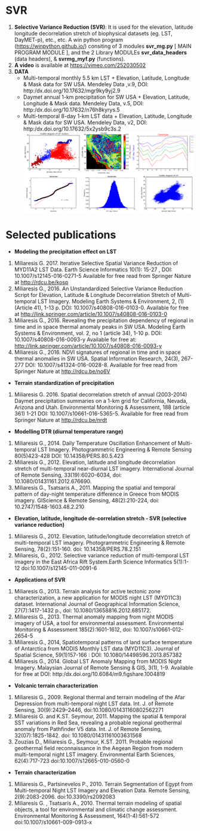 # SVR
1. **Selective Variance Reduction (SVR)**: It is used for the elevation, latitude longitude decorrelation stretch of biophysical datasets (eg. LST, DayMET-p), etc., etc. A win python program (https://winpython.github.io/) consiting of 3  modules **svr_mg.py** [ MAIN PROGRAM MODULE ], and the 2 Library MODULEs **svr_data_headers** (data headers), & **svrmg_myf.py** (functions).
2. **A video** is available at https://vimeo.com/252030502
3. **DATA** 
    * Multi-temporal monthly 5.5 km LST + Elevation, Latitude, Longitude & Mask data for SW USA. Mendeley Data ,v.9, DOI: http:/dx.doi.org/10.17632/mgr9ky9yj2.9
    * Daymet annual 1-km precipitation for SW USA + Elevation, Latitude, Longitude & Mask data. Mendeley Data, v.5, DOI: http:/dx.doi.org/10.17632/n76h8kyrys.5 
    * Multi-temporal 8-day 1-km LST data + Elevation, Latitude, Longitude & Mask data for SW USA. Mendeley Data, v2,  DOI: http:/dx.doi.org/10.17632/5x2ysb9c3s.2
![Example of output images](https://github.com/miliaresis/SVR/blob/master/github_svr.png)
# **Selected publications**
* **Modeling the precipitation effect on LST**
1. Miliaresis G. 2017.  Iterative Selective Spatial Variance Reduction of MYD11A2 LST Data. Earth Science Informatics 10(1): 15-27 , DOI: 10.1007/s12145-016-0271-5  Available for free read from Springer Nature at http://rdcu.be/kosp 
1. Miliaresis G., 2016. An Unstandardized Selective Variance Reduction Script for Elevation, Latitude & Longitude Decorrelation Stretch of  Multi-temporal LST Imagery. Modeling Earth Systems & Environment, 2, (1) (Article 41), 1-13 p. DOI: 10.1007/s40808-016-0103-0. Available for free  at http://link.springer.com/article/10.1007/s40808-016-0103-0
1. Miliaresis G., 2016. Revealing the precipitation dependency of regional in time and in space thermal anomaly peaks in SW USA. Modeling Earth Systems & Environment, vol. 2, no 1 (article 34), 1-10 p. DOI: 10.1007/s40808-016-0093-y  Available for free at: http://link.springer.com/article/10.1007/s40808-016-0093-y
1. Miliaresis G., 2016.  NDVI signatures of regional in time and in space thermal anomalies in SW USA. Spatial Information Research, 24(3), 267-277 DOI: 10.1007/s41324-016-0028-8. Available for free read from Springer Nature at http://rdcu.be/no6V 
* **Terrain standardization of precipitation**
1. Miliaresis G. 2016.  Spatial decorrelation stretch of annual (2003-2014) Daymet precipitation summaries on a 1-km grid for California, Nevada, Arizona and Utah. Environmental Monitoring & Assessment, 188 (article 361) 1-21 DOI: 10.1007/s10661-016-5365-5. Available for free read from Springer Nature at http://rdcu.be/nrdt 
* **Modelling DTR (diurnal temperature range)**
1. Miliaresis G., 2014. Daily Temperature Oscillation Enhancement of Multi-temporal LST Imagery. Photogrammetric Engineering & Remote Sensing 80(5)423-428 DOI:  10.14358/PERS.80.5.423
1. Miliaresis G., 2012. Elevation, latitude and longitude decorrelation stretch of multi-temporal near-diurnal LST imagery. International Journal of Remote Sensing, 33(19):6020-6034, doi: 10.1080/01431161.2012.676690.
1. Miliaresis G., Tsatsaris A., 2011. Mapping the spatial and temporal pattern of day-night temperature difference in Greece from MODIS imagery. GIScience & Remote Sensing, 48(2):210-224, doi: 10.2747/1548-1603.48.2.210
* **Elevation, latitude, longitude de-correlation stretch - SVR (selective variance reduction)**
1. Miliaresis G., 2012. Elevation, latitude/longitude decorrelation stretch of multi-temporal LST imagery. Photogrammetric Engineering & Remote Sensing, 78(2):151-160. doi: 10.14358/PERS.78.2.151
1. Miliaresis, G., 2012. Selective variance reduction of multi-temporal LST imagery in the East Africa Rift System.Earth Science Informatics 5(1):1-12 doi:10.1007/s12145-011-0091-6
* **Applications of SVR**
1. Miliaresis G., 2013. Terrain analysis for active tectonic zone characterization, a new application for MODIS night LST (MYD11C3) dataset. International Journal of Geographical Information Science, 27(7):1417-1432 p., doi: 10.1080/13658816.2012.685172. 
1. Miliaresis G., 2013. Thermal anomaly mapping from night MODIS imagery of USA, a tool for environmental assessment. Environmental Monitoring & Assessment 185(2):1601-1612, doi: 10.1007/s10661-012-2654-5
1. Miliaresis G., 2014, Spatiotemporal patterns of land surface temperature of Antarctica from MODIS Monthly LST data (MYD11C3). Journal of Spatial Science, 59(1)157-166 : DOI: 10.1080/14498596.2013.857382
1. Miliaresis G., 2014. Global LST Anomaly Mapping from MODIS Night Imagery. Malaysian Journal of Remote Sensing & GIS, 3(1),  1-9. Available for free at DOI: http:/dx.doi.org/10.6084/m9.figshare.1004819
* **Volcanic terrain characterization**
1. Miliaresis G., 2009. Regional thermal and terrain modeling of the Afar Depression from multi-temporal night LST data. Int. J. of Remote Sensing, 30(9):2429–2446, doi:10.1080/01431160802562271
1. Miliaresis G. and K.ST. Seymour, 2011. Mapping the spatial & temporal SST variations in Red Sea, revealing a probable regional geothermal anomaly from Pathfinder V5 data. Int. J. of Remote Sensing, 32(07):1825-1842. doi: 10.1080/01431161003631568
1. Zouzias D., Miliaresis G., Seymour, K.ST. 2011. Probable regional geothermal field reconnaissance in the Aegean Region from modern multi-temporal night LST imagery. Environmental Earth Sciences, 62(4):717-723 doi:10.1007/s12665-010-0560-0
* **Terrain characterization**
1. Miliaresis G., Partsinevelos P., 2010. Terrain Segmentation of Egypt from Multi-temporal Night LST Imagery and Elevation Data. Remote Sensing, 2(9):2083-2096. doi:10.3390/rs2092083 
1. Miliaresis G. , Tsatsaris A., 2010. Thermal terrain modeling of spatial objects, a tool for environmental and climatic change assessment. Environmental Monitoring & Assessment, 164(1-4):561-572  doi:10.1007/s10661-009-0913-x
